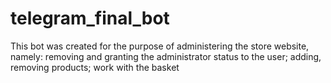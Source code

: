 # telegram_final_bot
This bot was created for the purpose of administering the store website, namely: removing and granting the administrator status to the user;  adding, removing products; work with the basket
